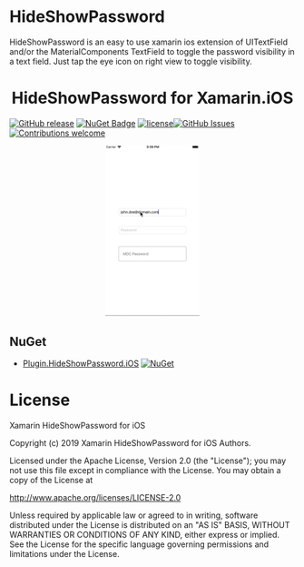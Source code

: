 # HideShowPassword
HideShowPassword is an easy to use xamarin ios extension of UITextField and/or the MaterialComponents TextField to toggle the password visibility in a text field. Just tap the eye icon on right view to toggle visibility.

<link href='//fonts.googleapis.com/css?family=RobotoDraft:regular,bold,italic,thin,light,bolditalic,black,medium&amp;lang=en' rel='stylesheet' type='text/css'>

<h1 align="center">
  HideShowPassword for Xamarin.iOS
</h1>

[![GitHub release](https://img.shields.io/github/release/jabusjavus/HideShowPassword.svg)](https://github.com/jabusjavus/HideShowPassword/releases) [![NuGet Badge](https://buildstats.info/nuget/Plugin.HideShowPassword.iOS)](https://www.nuget.org/packages/Plugin.HideShowPassword.iOS/) [![license](https://img.shields.io/github/license/jabusjavus/HideShowPassword.svg)](https://github.com/jabusjavus/HideShowPassword/blob/master/LICENSE)[![GitHub Issues](https://img.shields.io/github/issues/jabusjavus/HideShowPassword.svg)](https://github.com/jabusjavus/HideShowPassword/issues) [![Contributions welcome](https://img.shields.io/badge/contributions-welcome-orange.svg)](https://github.com/jabusjavus/HideShowPassword#contribute)

<p align="center">
<a href="samples/"><img  src="assets/sample.gif" width="33%"></a>
</p>

## NuGet
* [Plugin.HideShowPassword.iOS](http://www.nuget.org/packages/Plugin.HideShowPassword.iOS) [![NuGet](https://img.shields.io/nuget/v/Plugin.HideShowPassword.iOS.svg?label=NuGet)](https://www.nuget.org/packages/Plugin.HideShowPassword.iOS)

# License #

Xamarin HideShowPassword for iOS

Copyright (c) 2019 Xamarin HideShowPassword for iOS Authors.

Licensed under the Apache License, Version 2.0 (the "License");
you may not use this file except in compliance with the License.
You may obtain a copy of the License at

   http://www.apache.org/licenses/LICENSE-2.0

Unless required by applicable law or agreed to in writing, software
distributed under the License is distributed on an "AS IS" BASIS,
WITHOUT WARRANTIES OR CONDITIONS OF ANY KIND, either express or implied.
See the License for the specific language governing permissions and
limitations under the License.
